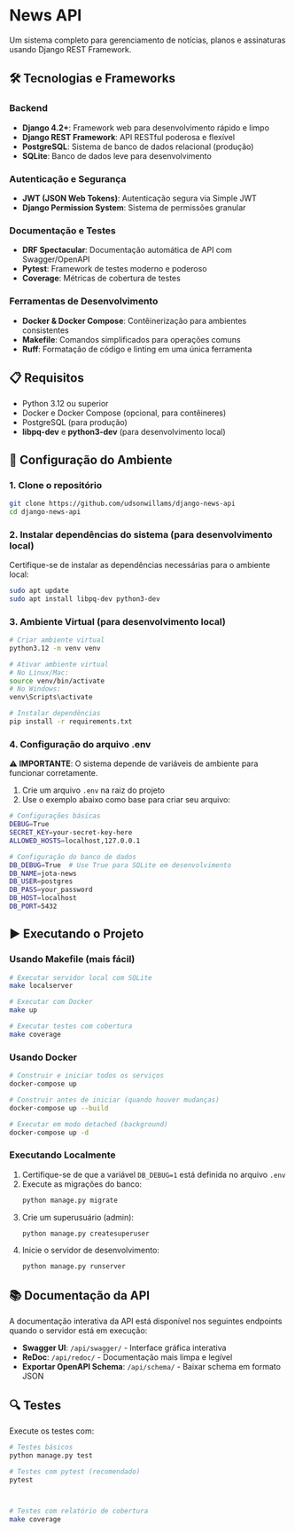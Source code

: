 # News API

Um sistema completo para gerenciamento de notícias, planos e assinaturas usando Django REST Framework.

## 🛠️ Tecnologias e Frameworks

### Backend

- **Django 4.2+**: Framework web para desenvolvimento rápido e limpo
- **Django REST Framework**: API RESTful poderosa e flexível
- **PostgreSQL**: Sistema de banco de dados relacional (produção)
- **SQLite**: Banco de dados leve para desenvolvimento

### Autenticação e Segurança

- **JWT (JSON Web Tokens)**: Autenticação segura via Simple JWT
- **Django Permission System**: Sistema de permissões granular

### Documentação e Testes

- **DRF Spectacular**: Documentação automática de API com Swagger/OpenAPI
- **Pytest**: Framework de testes moderno e poderoso
- **Coverage**: Métricas de cobertura de testes

### Ferramentas de Desenvolvimento

- **Docker & Docker Compose**: Contêinerização para ambientes consistentes
- **Makefile**: Comandos simplificados para operações comuns
- **Ruff**: Formatação de código e linting em uma única ferramenta

## 📋 Requisitos

- Python 3.12 ou superior
- Docker e Docker Compose (opcional, para contêineres)
- PostgreSQL (para produção)
- **libpq-dev** e **python3-dev** (para desenvolvimento local)

## 🔧 Configuração do Ambiente

### 1. Clone o repositório

```bash
git clone https://github.com/udsonwillams/django-news-api
cd django-news-api
```

### 2. Instalar dependências do sistema (para desenvolvimento local)

Certifique-se de instalar as dependências necessárias para o ambiente local:

```bash
sudo apt update
sudo apt install libpq-dev python3-dev
```

### 3. Ambiente Virtual (para desenvolvimento local)

```bash
# Criar ambiente virtual
python3.12 -m venv venv

# Ativar ambiente virtual
# No Linux/Mac:
source venv/bin/activate
# No Windows:
venv\Scripts\activate

# Instalar dependências
pip install -r requirements.txt
```

### 4. Configuração do arquivo .env

**⚠️ IMPORTANTE**: O sistema depende de variáveis de ambiente para funcionar corretamente.

1. Crie um arquivo `.env` na raiz do projeto
2. Use o exemplo abaixo como base para criar seu arquivo:

```bash
# Configurações básicas
DEBUG=True
SECRET_KEY=your-secret-key-here
ALLOWED_HOSTS=localhost,127.0.0.1

# Configuração do banco de dados
DB_DEBUG=True  # Use True para SQLite em desenvolvimento
DB_NAME=jota-news
DB_USER=postgres
DB_PASS=your_password
DB_HOST=localhost
DB_PORT=5432
```

## ▶️ Executando o Projeto

### Usando Makefile (mais fácil)

```bash
# Executar servidor local com SQLite
make localserver

# Executar com Docker
make up

# Executar testes com cobertura
make coverage
```

### Usando Docker

```bash
# Construir e iniciar todos os serviços
docker-compose up

# Construir antes de iniciar (quando houver mudanças)
docker-compose up --build

# Executar em modo detached (background)
docker-compose up -d
```

### Executando Localmente

1. Certifique-se de que a variável `DB_DEBUG=1` está definida no arquivo `.env`
2. Execute as migrações do banco:
   ```bash
   python manage.py migrate
   ```
3. Crie um superusuário (admin):
   ```bash
   python manage.py createsuperuser
   ```
4. Inicie o servidor de desenvolvimento:
   ```bash
   python manage.py runserver
   ```

## 📚 Documentação da API

A documentação interativa da API está disponível nos seguintes endpoints quando o servidor está em execução:

- **Swagger UI**: `/api/swagger/` - Interface gráfica interativa
- **ReDoc**: `/api/redoc/` - Documentação mais limpa e legível
- **Exportar OpenAPI Schema**: `/api/schema/` - Baixar schema em formato JSON

## 🔍 Testes

Execute os testes com:

```bash
# Testes básicos
python manage.py test

# Testes com pytest (recomendado)
pytest



# Testes com relatório de cobertura
make coverage
```
